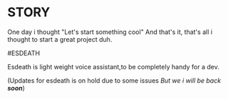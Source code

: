 # STORY

One day i thought "Let's start something cool"
And that's it, that's all i thought to start a great project duh.

#ESDEATH

Esdeath is light weight voice assistant,to be completely handy for a dev.

(Updates for esdeath is on hold due to some issues *But we i will be back **soon***)
